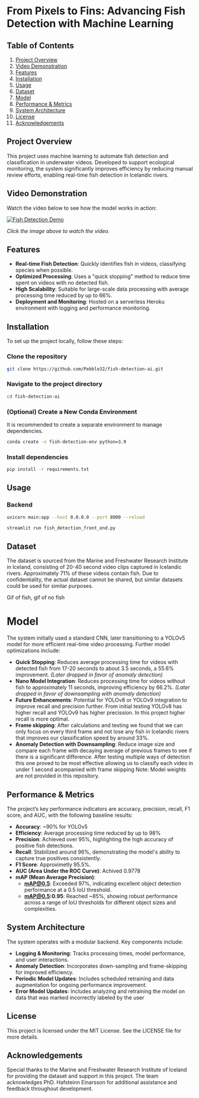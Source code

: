 # From Pixels to Fins: Advancing Fish Detection with Machine Learning

## Table of Contents
1. [Project Overview](#project-overview)
2. [Video Demonstration](#video-demonstration)
3. [Features](#features)
4. [Installation](#installation)
5. [Usage](#usage)
6. [Dataset](#dataset)
7. [Model](#model)
8. [Performance & Metrics](#performance--metrics)
9. [System Architecture](#system-architecture)
10. [License](#license)
11. [Acknowledgements](#acknowledgements)

## Project Overview
This project uses machine learning to automate fish detection and classification in underwater videos. Developed to support ecological monitoring, the system significantly improves efficiency by reducing manual review efforts, enabling real-time fish detection in Icelandic rivers.


## Video Demonstration
Watch the video below to see how the model works in action:

[![Fish Detection Demo](https://img.youtube.com/vi/7WN3_WBu5Lw/0.jpg)](https://www.youtube.com/watch?v=7WN3_WBu5Lw)

*Click the image above to watch the video.*



## Features
- **Real-time Fish Detection**: Quickly identifies fish in videos, classifying species when possible.
- **Optimized Processing**: Uses a "quick stopping" method to reduce time spent on videos with no detected fish.
- **High Scalability**: Suitable for large-scale data processing with average processing time reduced by up to 66%.
- **Deployment and Monitoring**: Hosted on a serverless Heroku environment with logging and performance monitoring.

## Installation
To set up the project locally, follow these steps:


### Clone the repository
```bash
git clone https://github.com/Pebble32/fish-detection-ai.git
```

### Navigate to the project directory
```bash
cd fish-detection-ai
```

### (Optional) Create a New Conda Environment
It is recommended to create a separate environment to manage dependencies.
```bash
conda create -n fish-detection-env python=3.9
```

### Install dependencies
```bash
pip install -r requirements.txt
```

## Usage
### Backend
```bash
uvicorn main:app --host 0.0.0.0 --port 8000 --reload
```

```bash
streamlit run fish_detection_front_end.py
```


## Dataset
The dataset is sourced from the Marine and Freshwater Research Institute in Iceland, consisting of 20-40 second video clips captured in Icelandic rivers. Approximately 71% of these videos contain fish. Due to confidentiality, the actual dataset cannot be shared, but similar datasets could be used for similar purposes.

Gif of fish, gif of no fish

# Model
The system initially used a standard CNN, later transitioning to a YOLOv5 model for more efficient real-time video processing. Further model optimizations include:

- **Quick Stopping**: Reduces average processing time for videos with detected fish from 17-20 seconds to about 3.5 seconds, a 55.6% improvement. *(Later dropped in favor of anomaly detection)*
- **Nano Model Integration**: Reduces processing time for videos without fish to approximately 11 seconds, improving efficiency by 66.2%. *(Later dropped in favor of downsampling with anomaly detection)*
- **Future Enhancements**: Potential for YOLOv8 or YOLOv9 integration to improve recall and precision further. From initial testing YOLOv8 has higher recall and YOLOv9 has higher precission. In this project higher recall is more optimal.
- **Frame skipping**: After calculations and testing we found that we can only focus on every third frame and not lose any fish in Icelandic rivers that improves our classification speed by around 33%. 
- **Anomaly Detection with Downsampling**: Reduce image size and compare each frame with decaying average of previous frames to see if there is a significant difference. After testing multiple ways of detection this one proved to be most effective allowing us to classify each video in under 1 second acompanied with frame skipping 
Note: Model weights are not provided in this repository.

## Performance & Metrics
The project’s key performance indicators are accuracy, precision, recall, F1 score, and AUC, with the following baseline results:

- **Accuracy**: ~90% for YOLOv5
- **Efficiency**: Average processing time reduced by up to 98%
- **Precision**: Achieved over 95%, highlighting the high accuracy of positive fish detections.
- **Recall**: Stabilized around 96%, demonstrating the model's ability to capture true positives consistently.
- **F1 Score**: Approximetly 95.5%.
- **AUC (Area Under the ROC Curve)**: Achived 0.9778
- **mAP (Mean Average Precision)**:
  - **mAP@0.5**: Exceeded 97%, indicating excellent object detection performance at a 0.5 IoU threshold.
  - **mAP@0.5:0.95**: Reached ~85%, showing robust performance across a range of IoU thresholds for different object sizes and complexities.

## System Architecture
The system operates with a modular backend. Key components include:

- **Logging & Monitoring**: Tracks processing times, model performance, and user interactions.
- **Anomaly Detection**: Incorporates down-sampling and frame-skipping for improved efficiency.
- **Periodic Model Updates**: Includes scheduled retraining and data augmentation for ongoing performance improvement.
- **Error Model Updates**: Includes analyzing and retraining the model on data that was marked incorrectly labeled by the user


## License
This project is licensed under the MIT License. See the LICENSE file for more details.

## Acknowledgements
Special thanks to the Marine and Freshwater Research Institute of Iceland for providing the dataset and support in this project. The team acknowledges PhD. Hafsteinn Einarsson for additional assistance and feedback throughout development.

